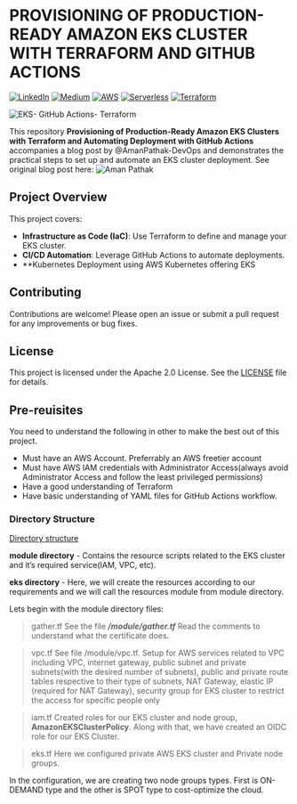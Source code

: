 # PROVISIONING OF PRODUCTION-READY AMAZON EKS CLUSTER WITH TERRAFORM AND GITHUB ACTIONS

[![LinkedIn](https://img.shields.io/badge/Connect%20with%20me%20on-LinkedIn-blue.svg)](https://www.linkedin.com/in/livingstone-chimezie)
[![Medium](https://img.shields.io/badge/Medium-12100E?style=for-the-badge&logo=medium&logoColor=white)](https://medium.com/@ochuba)
[![AWS](https://img.shields.io/badge/AWS-%F0%9F%9B%A1-orange)](https://aws.amazon.com)
[![Serverless](https://img.shields.io/badge/Serverless-%E2%9A%A1%EF%B8%8F-blueviolet)](https://www.serverless.com)
[![Terraform](https://img.shields.io/badge/Terraform-%E2%9C%A8-lightgrey)](https://www.terraform.io)

![EKS- GitHub Actions- Terraform](assets/Presentation1.gif)

This repository **Provisioning of Production-Ready Amazon EKS Clusters with Terraform and Automating Deployment with GitHub Actions** accompanies a blog post by @AmanPathak-DevOps and demonstrates the practical steps to set up and automate an EKS cluster deployment. See original blog post here: ![Aman Pathak](https://blog.stackademic.com/configuring-production-ready-eks-clusters-with-terraform-and-github-actions-c046e8d44865)

## Project Overview
This project covers:
- **Infrastructure as Code (IaC)**: Use Terraform to define and manage your EKS cluster.
- **CI/CD Automation**: Leverage GitHub Actions to automate deployments.
- **Kubernetes Deployment using AWS Kubernetes offering EKS

## Contributing
Contributions are welcome! Please open an issue or submit a pull request for any improvements or bug fixes.

## License
This project is licensed under the Apache 2.0 License. See the [LICENSE](LICENSE) file for details.

## Pre-reuisites
You need to understand the following in other to make the best out of this project.

-   Must have an AWS Account. Preferrably an AWS freetier account
-   Must have AWS IAM credentials with Administrator Access(always avoid Administrator Access and follow the least privileged permissions)
-   Have a good understanding of Terraform
-   Have basic understanding of YAML files for GitHub Actions workflow.

### Directory Structure
[Directory structure](assets/)

**module directory** - Contains the resource scripts related to the EKS cluster and it’s required service(IAM, VPC, etc).

**eks directory** - Here, we will create the resources according to our requirements and we will call the resources module from module directory.

Lets begin with the module directory files:

> gather.tf
See the file ***/module/gather.tf*** Read the comments to understand what the certificate does.

> vpc.tf
See file /module/vpc.tf. Setup for AWS services related to VPC including VPC, internet gateway, public subnet and private subnets(with the desired number of subnets), public and private route tables respective to their type of subnets, NAT Gateway, elastic IP (required for NAT Gateway), security group for EKS cluster to restrict the access for specific people only

> iam.tf
Created roles for our EKS cluster and node group, **AmazonEKSClusterPolicy**. Along with that, we have created an OIDC role for our EKS Cluster.

> eks.tf
Here we configured private AWS EKS cluster and Private node groups.

In the configuration, we are creating two node groups types. First is ON-DEMAND type and the other is SPOT type to cost-optimize the cloud.
